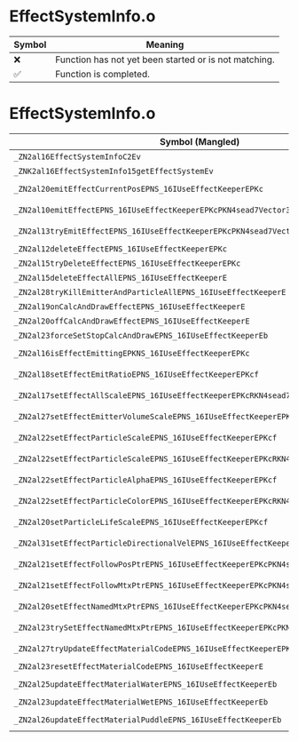 # EffectSystemInfo.o
| Symbol | Meaning 
| ------------- | ------------- 
| :x: | Function has not yet been started or is not matching. 
| :white_check_mark: | Function is completed. 


# EffectSystemInfo.o
| Symbol (Mangled) | Symbol (Demangled) | Decompiled? |
| ------------- |  ------------- | ------------- |
| `_ZN2al16EffectSystemInfoC2Ev` | `al::EffectSystemInfo::EffectSystemInfo(void)` | :x: |
| `_ZNK2al16EffectSystemInfo15getEffectSystemEv` | `al::EffectSystemInfo::getEffectSystem(void)const` | :x: |
| `_ZN2al20emitEffectCurrentPosEPNS_16IUseEffectKeeperEPKc` | `al::emitEffectCurrentPos(al::IUseEffectKeeper *,char const*)` | :x: |
| `_ZN2al10emitEffectEPNS_16IUseEffectKeeperEPKcPKN4sead7Vector3IfEE` | `al::emitEffect(al::IUseEffectKeeper *,char const*,sead::Vector3<float> const*)` | :x: |
| `_ZN2al13tryEmitEffectEPNS_16IUseEffectKeeperEPKcPKN4sead7Vector3IfEE` | `al::tryEmitEffect(al::IUseEffectKeeper *,char const*,sead::Vector3<float> const*)` | :x: |
| `_ZN2al12deleteEffectEPNS_16IUseEffectKeeperEPKc` | `al::deleteEffect(al::IUseEffectKeeper *,char const*)` | :x: |
| `_ZN2al15tryDeleteEffectEPNS_16IUseEffectKeeperEPKc` | `al::tryDeleteEffect(al::IUseEffectKeeper *,char const*)` | :x: |
| `_ZN2al15deleteEffectAllEPNS_16IUseEffectKeeperE` | `al::deleteEffectAll(al::IUseEffectKeeper *)` | :x: |
| `_ZN2al28tryKillEmitterAndParticleAllEPNS_16IUseEffectKeeperE` | `al::tryKillEmitterAndParticleAll(al::IUseEffectKeeper *)` | :x: |
| `_ZN2al19onCalcAndDrawEffectEPNS_16IUseEffectKeeperE` | `al::onCalcAndDrawEffect(al::IUseEffectKeeper *)` | :x: |
| `_ZN2al20offCalcAndDrawEffectEPNS_16IUseEffectKeeperE` | `al::offCalcAndDrawEffect(al::IUseEffectKeeper *)` | :x: |
| `_ZN2al23forceSetStopCalcAndDrawEPNS_16IUseEffectKeeperEb` | `al::forceSetStopCalcAndDraw(al::IUseEffectKeeper *,bool)` | :x: |
| `_ZN2al16isEffectEmittingEPKNS_16IUseEffectKeeperEPKc` | `al::isEffectEmitting(al::IUseEffectKeeper const*,char const*)` | :x: |
| `_ZN2al18setEffectEmitRatioEPNS_16IUseEffectKeeperEPKcf` | `al::setEffectEmitRatio(al::IUseEffectKeeper *,char const*,float)` | :x: |
| `_ZN2al17setEffectAllScaleEPNS_16IUseEffectKeeperEPKcRKN4sead7Vector3IfEE` | `al::setEffectAllScale(al::IUseEffectKeeper *,char const*,sead::Vector3<float> const&)` | :x: |
| `_ZN2al27setEffectEmitterVolumeScaleEPNS_16IUseEffectKeeperEPKcRKN4sead7Vector3IfEE` | `al::setEffectEmitterVolumeScale(al::IUseEffectKeeper *,char const*,sead::Vector3<float> const&)` | :x: |
| `_ZN2al22setEffectParticleScaleEPNS_16IUseEffectKeeperEPKcf` | `al::setEffectParticleScale(al::IUseEffectKeeper *,char const*,float)` | :x: |
| `_ZN2al22setEffectParticleScaleEPNS_16IUseEffectKeeperEPKcRKN4sead7Vector3IfEE` | `al::setEffectParticleScale(al::IUseEffectKeeper *,char const*,sead::Vector3<float> const&)` | :x: |
| `_ZN2al22setEffectParticleAlphaEPNS_16IUseEffectKeeperEPKcf` | `al::setEffectParticleAlpha(al::IUseEffectKeeper *,char const*,float)` | :x: |
| `_ZN2al22setEffectParticleColorEPNS_16IUseEffectKeeperEPKcRKN4sead7Color4fE` | `al::setEffectParticleColor(al::IUseEffectKeeper *,char const*,sead::Color4f const&)` | :x: |
| `_ZN2al20setParticleLifeScaleEPNS_16IUseEffectKeeperEPKcf` | `al::setParticleLifeScale(al::IUseEffectKeeper *,char const*,float)` | :x: |
| `_ZN2al31setEffectParticleDirectionalVelEPNS_16IUseEffectKeeperEPKcf` | `al::setEffectParticleDirectionalVel(al::IUseEffectKeeper *,char const*,float)` | :x: |
| `_ZN2al21setEffectFollowPosPtrEPNS_16IUseEffectKeeperEPKcPKN4sead7Vector3IfEE` | `al::setEffectFollowPosPtr(al::IUseEffectKeeper *,char const*,sead::Vector3<float> const*)` | :x: |
| `_ZN2al21setEffectFollowMtxPtrEPNS_16IUseEffectKeeperEPKcPKN4sead8Matrix34IfEE` | `al::setEffectFollowMtxPtr(al::IUseEffectKeeper *,char const*,sead::Matrix34<float> const*)` | :x: |
| `_ZN2al20setEffectNamedMtxPtrEPNS_16IUseEffectKeeperEPKcPKN4sead8Matrix34IfEE` | `al::setEffectNamedMtxPtr(al::IUseEffectKeeper *,char const*,sead::Matrix34<float> const*)` | :x: |
| `_ZN2al23trySetEffectNamedMtxPtrEPNS_16IUseEffectKeeperEPKcPKN4sead8Matrix34IfEE` | `al::trySetEffectNamedMtxPtr(al::IUseEffectKeeper *,char const*,sead::Matrix34<float> const*)` | :x: |
| `_ZN2al27tryUpdateEffectMaterialCodeEPNS_16IUseEffectKeeperEPKc` | `al::tryUpdateEffectMaterialCode(al::IUseEffectKeeper *,char const*)` | :x: |
| `_ZN2al23resetEffectMaterialCodeEPNS_16IUseEffectKeeperE` | `al::resetEffectMaterialCode(al::IUseEffectKeeper *)` | :x: |
| `_ZN2al25updateEffectMaterialWaterEPNS_16IUseEffectKeeperEb` | `al::updateEffectMaterialWater(al::IUseEffectKeeper *,bool)` | :x: |
| `_ZN2al23updateEffectMaterialWetEPNS_16IUseEffectKeeperEb` | `al::updateEffectMaterialWet(al::IUseEffectKeeper *,bool)` | :x: |
| `_ZN2al26updateEffectMaterialPuddleEPNS_16IUseEffectKeeperEb` | `al::updateEffectMaterialPuddle(al::IUseEffectKeeper *,bool)` | :x: |

